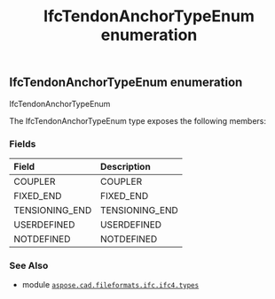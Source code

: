 ﻿---
title: IfcTendonAnchorTypeEnum enumeration
second_title: Aspose.CAD for Python via .NET API References
description: 
type: docs
weight: 3720
url: /aspose.cad.fileformats.ifc.ifc4.types/ifctendonanchortypeenum/
is_root: false
---

## IfcTendonAnchorTypeEnum enumeration

IfcTendonAnchorTypeEnum



The IfcTendonAnchorTypeEnum type exposes the following members:

### Fields
| Field | Description |
| :- | :- |
| COUPLER | COUPLER |
| FIXED_END | FIXED_END |
| TENSIONING_END | TENSIONING_END |
| USERDEFINED | USERDEFINED |
| NOTDEFINED | NOTDEFINED |



### See Also
* module [`aspose.cad.fileformats.ifc.ifc4.types`](..)
